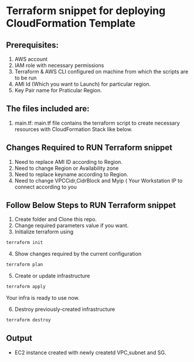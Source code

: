# Terraform snippet for deploying CloudFormation Template

## Prerequisites:
1. AWS account
2. IAM role with necessary permissions
3. Terraform & AWS CLI configured on machine from which the scripts are to be run
4. AMI Id (Which you want to Launch) for particular region.
5. Key Pair name for Praticular Region.

## The files included are:

1)  main.tf: main.tf file contains the terraform script to create necessary resources with CloudFormation Stack like below.

## Changes Required to RUN Terraform snippet

1. Need to replace AMI ID according to Region.
2. Need to change Region or Availability zone
3. Need to replace keyname according to Region.
4. Need to change VPCCidr,CidrBlock and Myip ( Your Workstation IP to connect  according to you

## Follow Below Steps to RUN Terraform snippet

1. Create folder and Clone this repo.
2. Change required parameters value if you want.
3. Initialize terraform using 
```bash
terraform init
```
4. Show changes required by the current configuration 
```bash
terraform plan
```
5. Create or update infrastructure 
```bash
terraform apply
```
Your infra is ready to use now.

6. Destroy previously-created infrastructure 
```bash
terraform destroy
```
## Output

- EC2 instance created with newly createtd VPC,subnet and SG.
